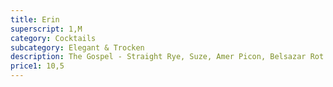 ```yaml
---
title: Erin
superscript: 1,M
category: Cocktails
subcategory: Elegant & Trocken
description: The Gospel - Straight Rye, Suze, Amer Picon, Belsazar Rot
price1: 10,5
---
```

